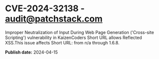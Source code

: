 # CVE-2024-32138 - audit@patchstack.com

Improper Neutralization of Input During Web Page Generation ('Cross-site Scripting') vulnerability in KaizenCoders Short URL allows Reflected XSS.This issue affects Short URL: from n/a through 1.6.8.



**Publish date:** 2024-04-15
